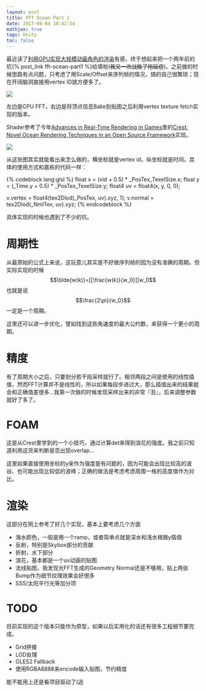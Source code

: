 ```yaml
---
layout: post
title: FFT Ocean Part 2
date: 2017-08-04 18:42:54
mathjax: true
tags: Unity
toc: false
---
```


最近读了[利用GPU实现大规模动画角色的渲染](http://www.cnblogs.com/murongxiaopifu/p/7250772.html)有感，终于想起来把一个两年前的坑{% post_link fft-ocean-part1 %}给填啦(~~我又一次战胜了拖延症~~)。之前做的时候思路有点问题，只考虑了用Scale/Offset来序列帧的情况，搞的自己很繁琐；现在开阔脑洞直接用vertex ID就方便多了。

<!--more-->

![](/images/fft_part2.gif)

左边是CPU FFT，右边是将顶点信息Bake到贴图之后利用vertex texture fetch实现的版本。

Shader参考了今年[Advances in Real-Time Rendering in Games](http://advances.realtimerendering.com/s2017/index.html)里的[Crest: Novel Ocean Rendering Techniques in an Open Source Framework](https://github.com/huwb/crest-oceanrender)实现。

![](/images/fft_bake.jpg)

从这张图其实就能看出来怎么做的，横坐标就是vertex id，纵坐标就是时间。具体的使用方式和嘉栋的代码一样：

{% codeblock lang:glsl %}
float x = (vid + 0.5) * _PosTex_TexelSize.x;
float y = (_Time.y + 0.5) * _PosTex_TexelSize.y;
float4 uv = float4(x, y, 0, 0);

v.vertex = float4(tex2Dlod(_PosTex, uv).xyz, 1);
v.normal = tex2Dlod(_NmlTex, uv).xyz;
{% endcodeblock %}

具体实现的时候也遇到了不少的坑。

# 周期性

从最原始的公式上来说，这玩意儿其实是不好做序列帧的因为没有准确的周期。但实际实现的时候$$\tilde{w(k)}=[[\frac{w(k)}{w_0}]]w_0$$也就是说$$\frac{2\pi}{w_0}$$一定是一个周期。

这里还可以进一步优化，譬如找到这些角速度的最大公约数，来获得一个更小的周期。

# 精度

有了周期大小之后，只要划分若干段采样就行了。相邻两段之间是使用的线性插值，然而FFT计算并不是线性的，所以如果每段步进过大，那么插值出来的结果就会和正确值差很多...我第一次做的时候发现采样出来的非常『丑』，后来调整参数就好了多了。

# FOAM

这是从Crest里学到的一个小技巧，通过计算det来得到浪花的强度。我之前只知道利用这货来判断是否出现overlap...

这里如果直接使用坐标的y来作为强度是有问题的，因为可能会出现比较高的波谷、也可能出现比较低的波峰；正确的做法是考虑考虑周围一格的高度值作为对比。

# 渲染

这部分在网上参考了好几个实现，基本上要考虑几个方面

- 海水颜色，一般是用一个ramp，或者简单点就是深水和浅水根据y插值
- 反射，特别是Skybox部分的贡献
- 折射，水下部分
- 浪花，基本都是一个uv动画的贴图
- 法线贴图，我发现光FFT生成的Geometry Normal还是不够用，贴上两张Bump作为细节纹理效果会好很多
- SSS/太阳平行光等加分项

# TODO

目前实现的这个版本只能作为原型，如果以后实用化的话还有很多工程细节要完成。

- Grid拼接
- LOD处理
- GLES2 Fallback
- 使用RGBA8888来encode输入贴图，节约精度

能不能用上还是看项目驱动了(逃